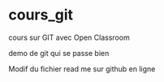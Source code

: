 # cours_git
cours sur GIT avec Open Classroom

demo de git qui se passe bien 

Modif du fichier read me sur github en ligne 

